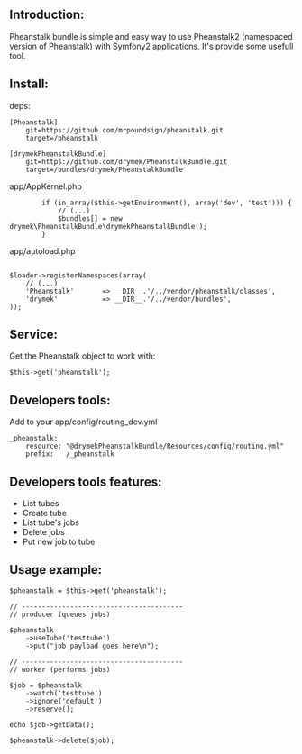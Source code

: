 ## Introduction:

Pheanstalk bundle is simple and easy way to use Pheanstalk2 (namespaced version of Pheanstalk) with Symfony2 applications. It's provide some usefull tool.

## Install:

deps:

```
[Pheanstalk]
    git=https://github.com/mrpoundsign/pheanstalk.git
    target=/pheanstalk

[drymekPheanstalkBundle]
    git=https://github.com/drymek/PheanstalkBundle.git
    target=/bundles/drymek/PheanstalkBundle
```

app/AppKernel.php

```
        if (in_array($this->getEnvironment(), array('dev', 'test'))) {
            // (...)
            $bundles[] = new drymek\PheanstalkBundle\drymekPheanstalkBundle();
        }
```

app/autoload.php

```

$loader->registerNamespaces(array(
    // (...)
    'Pheanstalk'       => __DIR__.'/../vendor/pheanstalk/classes',
    'drymek'           => __DIR__.'/../vendor/bundles',
));

```

## Service:

Get the Pheanstalk object to work with:

```
$this->get('pheanstalk');
```

## Developers tools:

Add to your app/config/routing_dev.yml

```
_pheanstalk:
    resource: "@drymekPheanstalkBundle/Resources/config/routing.yml"
    prefix:   /_pheanstalk
```

## Developers tools features:

* List tubes 
* Create tube
* List tube's jobs
* Delete jobs
* Put new job to tube

## Usage example:

```
$pheanstalk = $this->get('pheanstalk');

// ----------------------------------------
// producer (queues jobs)

$pheanstalk
    ->useTube('testtube')
    ->put("job payload goes here\n");

// ----------------------------------------
// worker (performs jobs)

$job = $pheanstalk
    ->watch('testtube')
    ->ignore('default')
    ->reserve();

echo $job->getData();

$pheanstalk->delete($job);
```
